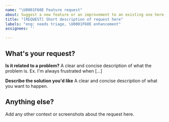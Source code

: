 ```yaml
---
name: "\U0001F60E Feature request"
about: Suggest a new feature or an improvement to an existing one here!
title: "[REQUEST] Short description of request here"
labels: "eng: needs triage, \U0001F60E enhancement"
assignees: ''

---
```


## What's your request?
**Is it related to a problem?**
A clear and concise description of what the problem is. Ex. I'm always frustrated when [...]

**Describe the solution you'd like**
A clear and concise description of what you want to happen.

## Anything else?
Add any other context or screenshots about the request here.
